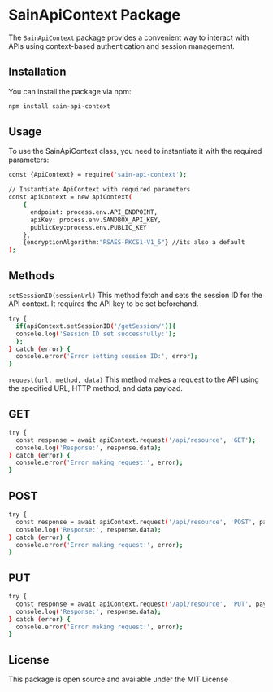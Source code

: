 # SainApiContext Package

The `SainApiContext` package provides a convenient way to interact with APIs using context-based authentication and session management.

## Installation

You can install the package via npm:

```bash
npm install sain-api-context
```
## Usage

To use the SainApiContext class, you need to instantiate it with the required parameters:

```bash
const {ApiContext} = require('sain-api-context');

// Instantiate ApiContext with required parameters
const apiContext = new ApiContext(
    {   
      endpoint: process.env.API_ENDPOINT,
      apiKey: process.env.SANDBOX_API_KEY,
      publicKey:process.env.PUBLIC_KEY
    },
    {encryptionAlgorithm:"RSAES-PKCS1-V1_5"} //its also a default
);
```
## Methods
`setSessionID(sessionUrl)`
This method fetch and sets the session ID for the API context. It requires the API key to be set beforehand.
```bash
try {
  if(apiContext.setSessionID('/getSession/')){
  console.log('Session ID set successfully:');
  };
} catch (error) {
  console.error('Error setting session ID:', error);
}
```
`request(url, method, data)`
This method makes a request to the API using the specified URL, HTTP method, and data payload.
## GET
```bash
try {
  const response = await apiContext.request('/api/resource', 'GET');
  console.log('Response:', response.data);
} catch (error) {
  console.error('Error making request:', error);
}
```
## POST
```bash
try {
  const response = await apiContext.request('/api/resource', 'POST', payload);
  console.log('Response:', response.data);
} catch (error) {
  console.error('Error making request:', error);
}
```
## PUT
```bash
try {
  const response = await apiContext.request('/api/resource', 'PUT', payload);
  console.log('Response:', response.data);
} catch (error) {
  console.error('Error making request:', error);
}
```
## License
This package is open source and available under the MIT License
